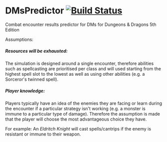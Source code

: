 # DMsPredictor [![Build Status](https://travis-ci.com/tjheslin1/DMsPredictor.svg?branch=master)](https://travis-ci.com/tjheslin1/DMsPredictor)
Combat encounter results predictor for DMs for Dungeons &amp; Dragons 5th Edition

Assumptions:

##### Resources will be exhausted:
The simulation is designed around a single encounter, therefore abilities such as spellcasting are prioritised per 
class and will used starting from the highest spell slot to the lowest as well as using other abilities 
(e.g. a Sorceror's twinned spell).
 
##### Player knowledge:

Players typically have an idea of the enemies they are facing or learn during the encounter if a particular strategy 
isn't working (e.g. a monster is immune to a particular type of damage). Therefore the assumption is made that the player
will choose the most advantageous choice they have.

For example: An _Eldritch Knight_ will cast spells/cantrips if the enemy is resistant or immune to their weapon.
